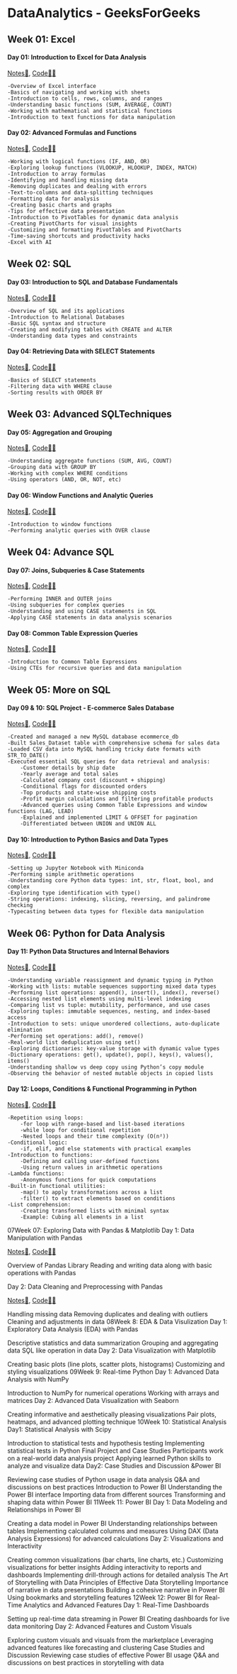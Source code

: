 # DataAnalytics - GeeksForGeeks

## Week 01: Excel
#### Day 01: Introduction to Excel for Data Analysis

[Notes📒](https://github.com/JustPrathyush/DataAnalytics-GeeksForGeeks/blob/c9ab69086cbfa982bdda56c716534763d09d99de/Day01_6July_%5BExcel_Basics%5D/Day1_Notes.pdf),  [Code👨‍💻](https://github.com/JustPrathyush/DataAnalytics-GeeksForGeeks/blob/c9ab69086cbfa982bdda56c716534763d09d99de/Day01_6July_%5BExcel_Basics%5D/Day1.xlsx)

    -Overview of Excel interface
    -Basics of navigating and working with sheets
    -Introduction to cells, rows, columns, and ranges
    -Understanding basic functions (SUM, AVERAGE, COUNT)
    -Working with mathematical and statistical functions
    -Introduction to text functions for data manipulation

#### Day 02: Advanced Formulas and Functions

[Notes📒](https://github.com/JustPrathyush/DataAnalytics-GeeksForGeeks/blob/a35d2cc0875583f6af44c8e8d16038d8b9c41070/Day02_7July_%5BExcel%20Advanced%5D/Day2_Notes.pdf),  [Code👨‍💻](https://github.com/JustPrathyush/DataAnalytics-GeeksForGeeks/tree/a35d2cc0875583f6af44c8e8d16038d8b9c41070/Day02_7July_%5BExcel%20Advanced%5D)
 
    -Working with logical functions (IF, AND, OR)
    -Exploring lookup functions (VLOOKUP, HLOOKUP, INDEX, MATCH)
    -Introduction to array formulas
    -Identifying and handling missing data
    -Removing duplicates and dealing with errors
    -Text-to-columns and data-splitting techniques
    -Formatting data for analysis
    -Creating basic charts and graphs
    -Tips for effective data presentation
    -Introduction to PivotTables for dynamic data analysis
    -Creating PivotCharts for visual insights
    -Customizing and formatting PivotTables and PivotCharts
    -Time-saving shortcuts and productivity hacks
    -Excel with AI


## Week 02: SQL
#### Day 03: Introduction to SǪL and Database Fundamentals

[Notes📒](https://github.com/JustPrathyush/DataAnalytics-GeeksForGeeks/blob/faf08ce64ee87dd584ba96fbb10ddde49354912b/Day03_13July_%5BSQL%5D/Day3_Notes.pdf),  [Code👨‍💻](https://github.com/JustPrathyush/DataAnalytics-GeeksForGeeks/blob/faf08ce64ee87dd584ba96fbb10ddde49354912b/Day03_13July_%5BSQL%5D/Basics%20Of%20SQL.sql)

    -Overview of SǪL and its applications
    -Introduction to Relational Databases
    -Basic SǪL syntax and structure
    -Creating and modifying tables with CREATE and ALTER
    -Understanding data types and constraints

  
#### Day 04: Retrieving Data with SELECT Statements

[Notes📒](https://github.com/JustPrathyush/DataAnalytics-GeeksForGeeks/blob/faf08ce64ee87dd584ba96fbb10ddde49354912b/Day04_14July_%5BSQL%5D/Day4_Notes.pdf),  [Code👨‍💻](https://github.com/JustPrathyush/DataAnalytics-GeeksForGeeks/blob/faf08ce64ee87dd584ba96fbb10ddde49354912b/Day04_14July_%5BSQL%5D/Retrieving%20Data%20with%20SELECT%20Statements.sql)

    -Basics of SELECT statements
    -Filtering data with WHERE clause
    -Sorting results with ORDER BY

## Week 03: Advanced SǪLTechniques
#### Day 05: Aggregation and Grouping

[Notes📒](https://github.com/JustPrathyush/DataAnalytics-GeeksForGeeks/blob/faf08ce64ee87dd584ba96fbb10ddde49354912b/Day04_14July_%5BSQL%5D/Day4_Notes.pdf),  [Code👨‍💻](https://github.com/JustPrathyush/DataAnalytics-GeeksForGeeks/blob/faf08ce64ee87dd584ba96fbb10ddde49354912b/Day04_14July_%5BSQL%5D/Retrieving%20Data%20with%20SELECT%20Statements.sql)

    -Understanding aggregate functions (SUM, AVG, COUNT)
    -Grouping data with GROUP BY
    -Working with complex WHERE conditions
    -Using operators (AND, OR, NOT, etc)

#### Day 06: Window Functions and Analytic Ǫueries

[Notes📒](https://github.com/JustPrathyush/DataAnalytics-GeeksForGeeks/blob/faf08ce64ee87dd584ba96fbb10ddde49354912b/Day04_14July_%5BSQL%5D/Day4_Notes.pdf),  [Code👨‍💻](https://github.com/JustPrathyush/DataAnalytics-GeeksForGeeks/blob/faf08ce64ee87dd584ba96fbb10ddde49354912b/Day04_14July_%5BSQL%5D/Retrieving%20Data%20with%20SELECT%20Statements.sql)

    -Introduction to window functions
    -Performing analytic queries with OVER clause

## Week 04: Advance SǪL
#### Day 07: Joins, Subqueries & Case Statements

[Notes📒](https://github.com/JustPrathyush/DataAnalytics-GeeksForGeeks/blob/faf08ce64ee87dd584ba96fbb10ddde49354912b/Day04_14July_%5BSQL%5D/Day4_Notes.pdf),  [Code👨‍💻](https://github.com/JustPrathyush/DataAnalytics-GeeksForGeeks/blob/faf08ce64ee87dd584ba96fbb10ddde49354912b/Day04_14July_%5BSQL%5D/Retrieving%20Data%20with%20SELECT%20Statements.sql)

    -Performing INNER and OUTER joins
    -Using subqueries for complex queries
    -Understanding and using CASE statements in SǪL
    -Applying CASE statements in data analysis scenarios 

#### Day 08: Common Table Expression Ǫueries

[Notes📒](https://github.com/JustPrathyush/DataAnalytics-GeeksForGeeks/blob/faf08ce64ee87dd584ba96fbb10ddde49354912b/Day04_14July_%5BSQL%5D/Day4_Notes.pdf),  [Code👨‍💻](https://github.com/JustPrathyush/DataAnalytics-GeeksForGeeks/blob/faf08ce64ee87dd584ba96fbb10ddde49354912b/Day04_14July_%5BSQL%5D/Retrieving%20Data%20with%20SELECT%20Statements.sql)

    -Introduction to Common Table Expressions
    -Using CTEs for recursive queries and data manipulation 

## Week 05: More on SQL
#### Day 09 & 10: SQL Project - E-commerce Sales Database

[Notes📒](https://github.com/JustPrathyush/DataAnalytics-GeeksForGeeks/blob/faf08ce64ee87dd584ba96fbb10ddde49354912b/Day04_14July_%5BSQL%5D/Day4_Notes.pdf),  [Code👨‍💻](https://github.com/JustPrathyush/DataAnalytics-GeeksForGeeks/blob/faf08ce64ee87dd584ba96fbb10ddde49354912b/Day04_14July_%5BSQL%5D/Retrieving%20Data%20with%20SELECT%20Statements.sql)

    -Created and managed a new MySQL database ecommerce_db
    -Built Sales_Dataset table with comprehensive schema for sales data
    -Loaded CSV data into MySQL handling tricky date formats with STR_TO_DATE()
    -Executed essential SQL queries for data retrieval and analysis:
        -Customer details by ship date
        -Yearly average and total sales
        -Calculated company cost (discount + shipping)
        -Conditional flags for discounted orders
        -Top products and state-wise shipping costs
        -Profit margin calculations and filtering profitable products
        -Advanced queries using Common Table Expressions and window functions (LAG, LEAD)
        -Explained and implemented LIMIT & OFFSET for pagination
        -Differentiated between UNION and UNION ALL

#### Day 10: Introduction to Python Basics and Data Types

[Notes📒](https://github.com/JustPrathyush/DataAnalytics-GeeksForGeeks/blob/faf08ce64ee87dd584ba96fbb10ddde49354912b/Day04_14July_%5BSQL%5D/Day4_Notes.pdf),  [Code👨‍💻](https://github.com/JustPrathyush/DataAnalytics-GeeksForGeeks/blob/faf08ce64ee87dd584ba96fbb10ddde49354912b/Day04_14July_%5BSQL%5D/Retrieving%20Data%20with%20SELECT%20Statements.sql)

    -Setting up Jupyter Notebook with Miniconda
    -Performing simple arithmetic operations
    -Understanding core Python data types: int, str, float, bool, and complex
    -Exploring type identification with type()
    -String operations: indexing, slicing, reversing, and palindrome checking
    -Typecasting between data types for flexible data manipulation

## Week 06: Python for Data Analysis
#### Day 11: Python Data Structures and Internal Behaviors

[Notes📒](https://github.com/JustPrathyush/DataAnalytics-GeeksForGeeks/blob/faf08ce64ee87dd584ba96fbb10ddde49354912b/Day04_14July_%5BSQL%5D/Day4_Notes.pdf),  [Code👨‍💻](https://github.com/JustPrathyush/DataAnalytics-GeeksForGeeks/blob/faf08ce64ee87dd584ba96fbb10ddde49354912b/Day04_14July_%5BSQL%5D/Retrieving%20Data%20with%20SELECT%20Statements.sql)

    -Understanding variable reassignment and dynamic typing in Python
    -Working with lists: mutable sequences supporting mixed data types
    -Performing list operations: append(), insert(), index(), reverse()
    -Accessing nested list elements using multi-level indexing
    -Comparing list vs tuple: mutability, performance, and use cases
    -Exploring tuples: immutable sequences, nesting, and index-based access
    -Introduction to sets: unique unordered collections, auto-duplicate elimination
    -Performing set operations: add(), remove()
    -Real-world list deduplication using set()
    -Exploring dictionaries: key-value storage with dynamic value types
    -Dictionary operations: get(), update(), pop(), keys(), values(), items()
    -Understanding shallow vs deep copy using Python’s copy module
    -Observing the behavior of nested mutable objects in copied lists

#### Day 12: Loops, Conditions & Functional Programming in Python

[Notes📒](https://github.com/JustPrathyush/DataAnalytics-GeeksForGeeks/blob/faf08ce64ee87dd584ba96fbb10ddde49354912b/Day04_14July_%5BSQL%5D/Day4_Notes.pdf),  [Code👨‍💻](https://github.com/JustPrathyush/DataAnalytics-GeeksForGeeks/blob/faf08ce64ee87dd584ba96fbb10ddde49354912b/Day04_14July_%5BSQL%5D/Retrieving%20Data%20with%20SELECT%20Statements.sql)

    -Repetition using loops:
        -for loop with range-based and list-based iterations
        -while loop for conditional repetition
        -Nested loops and their time complexity (O(n²))
    -Conditional logic:
        -if, elif, and else statements with practical examples
    -Introduction to functions:
        -Defining and calling user-defined functions
        -Using return values in arithmetic operations
    -Lambda functions:
        -Anonymous functions for quick computations
    -Built-in functional utilities:
        -map() to apply transformations across a list
        -filter() to extract elements based on conditions
    -List comprehension:
        -Creating transformed lists with minimal syntax
        -Example: Cubing all elements in a list

07Week 07: Exploring Data with Pandas & Matplotlib
Day 1: Data Manipulation with Pandas

[Notes📒](https://github.com/JustPrathyush/DataAnalytics-GeeksForGeeks/blob/faf08ce64ee87dd584ba96fbb10ddde49354912b/Day04_14July_%5BSQL%5D/Day4_Notes.pdf),  [Code👨‍💻](https://github.com/JustPrathyush/DataAnalytics-GeeksForGeeks/blob/faf08ce64ee87dd584ba96fbb10ddde49354912b/Day04_14July_%5BSQL%5D/Retrieving%20Data%20with%20SELECT%20Statements.sql)

Overview of Pandas Library
Reading and writing data along with basic operations with Pandas

Day 2: Data Cleaning and Preprocessing with Pandas

[Notes📒](https://github.com/JustPrathyush/DataAnalytics-GeeksForGeeks/blob/faf08ce64ee87dd584ba96fbb10ddde49354912b/Day04_14July_%5BSQL%5D/Day4_Notes.pdf),  [Code👨‍💻](https://github.com/JustPrathyush/DataAnalytics-GeeksForGeeks/blob/faf08ce64ee87dd584ba96fbb10ddde49354912b/Day04_14July_%5BSQL%5D/Retrieving%20Data%20with%20SELECT%20Statements.sql)

Handling missing data
Removing duplicates and dealing with outliers
Cleaning and adjustments in data
08Week 8: EDA & Data Visulization
Day 1: Exploratory Data Analysis (EDA) with Pandas

Descriptive statistics and data summarization
Grouping and aggregating data
SǪL like operation in data
Day 2: Data Visualization with Matplotlib

Creating basic plots (line plots, scatter plots, histograms)
Customizing and styling visualizations
09Week 9: Real-time Python
Day 1: Advanced Data Analysis with NumPy

Introduction to NumPy for numerical operations
Working with arrays and matrices
Day 2: Advanced Data Visualization with Seaborn

Creating informative and aesthetically pleasing visualizations
Pair plots, heatmaps, and advanced plotting technique 
10Week 10: Statistical Analysis
Day1: Statistical Analysis with Scipy

Introduction to statistical tests and hypothesis testing
Implementing statistical tests in Python
Final Project and Case Studies
Participants work on a real-world data analysis project
Applying learned Python skills to analyze and visualize data
Day2: Case Studies and Discussion &Power BI

Reviewing case studies of Python usage in data analysis
Q&A and discussions on best practices
Introduction to Power BI
Understanding the Power BI interface
Importing data from different sources
Transforming and shaping data within Power BI
11Week 11: Power BI
Day 1: Data Modeling and Relationships in Power BI

Creating a data model in Power BI
Understanding relationships between tables
Implementing calculated columns and measures
Using DAX (Data Analysis Expressions) for advanced calculations
Day 2: Visualizations and Interactivity

Creating common visualizations (bar charts, line charts, etc.)
Customizing visualizations for better insights
Adding interactivity to reports and dashboards
Implementing drill-through actions for detailed analysis
The Art of Storytelling with Data
Principles of Effective Data Storytelling
Importance of narrative in data presentations
Building a cohesive narrative in Power BI
Using bookmarks and storytelling features
12Week 12: Power BI for Real-Time Analytics and Advanced Features
Day 1: Real-Time Dashboards

Setting up real-time data streaming in Power BI
Creating dashboards for live data monitoring
Day 2: Advanced Features and Custom Visuals

Exploring custom visuals and visuals from the marketplace
Leveraging advanced features like forecasting and clustering
Case Studies and Discussion
Reviewing case studies of effective Power BI usage
Ǫ&A and discussions on best practices in storytelling with data
